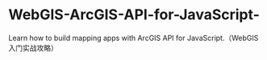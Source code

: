 # WebGIS-ArcGIS-API-for-JavaScript-
Learn how to build mapping apps with ArcGIS API for JavaScript.（WebGIS 入门实战攻略）
